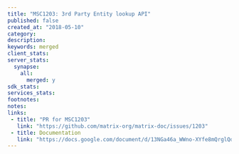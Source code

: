 ```yaml
---
title: "MSC1203: 3rd Party Entity lookup API"
published: false
created_at: "2018-05-10"
category:
description:
keywords: merged
client_stats:
server_stats:
  synapse:
    all:
      merged: y
sdk_stats:
services_stats:
footnotes:
notes:
links:
 - title: "PR for MSC1203"
   link: "https://github.com/matrix-org/matrix-doc/issues/1203"
 - title: Documentation
   link: "https://docs.google.com/document/d/13NGa46a_WWno-XYfe8mQrglQdtOYMFVZtxkPKXDC3ac/edit#heading=h.m0btedxhv6ao"
---
```


